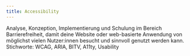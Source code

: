 ```yaml
---
title: Accessibility
---
```

Analyse, Konzeption, Implementierung und Schulung im Bereich Barrierefreiheit, damit deine Website oder web-basierte Anwendung von möglichst vielen Nutzer:innen besucht und sinnvoll genutzt werden kann. Stichworte: WCAG, ARIA, BITV, A11ty, Usability
